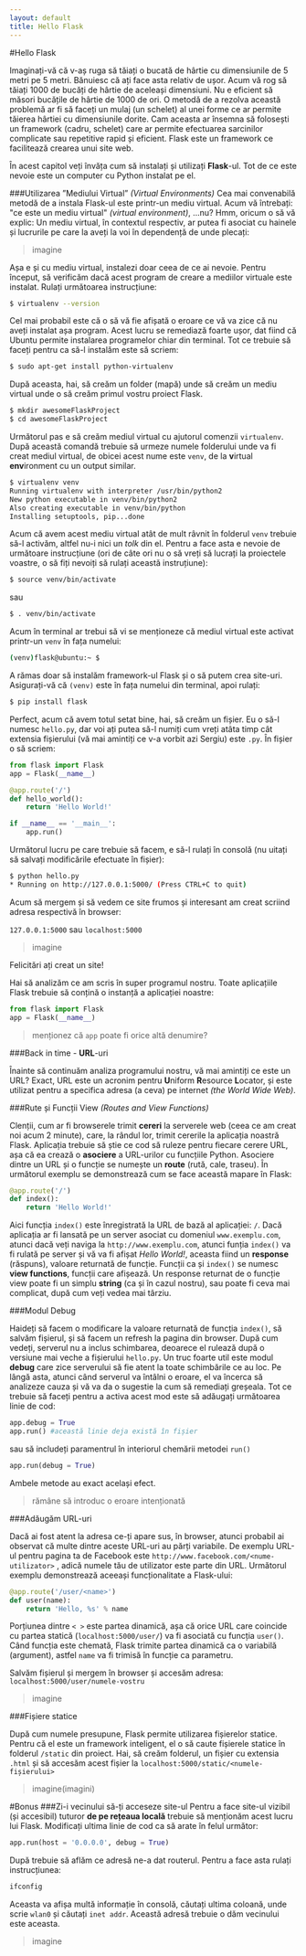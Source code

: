 ```yaml
---
layout: default
title: Hello Flask
---
```


#Hello Flask

Imaginați-vă că v-aș ruga să tăiați o bucată de hârtie cu dimensiunile de 5 metri pe 5 metri. Bănuiesc că ați face asta relativ de ușor. Acum vă rog să tăiați 1000 de bucăți de hârtie de aceleași dimensiuni. Nu e eficient să măsori bucățile de hârtie de 1000 de ori. O metodă de a rezolva această problemă ar fi să faceți un mulaj (un schelet) al unei forme ce ar permite tăierea hârtiei cu dimensiunile dorite. Cam aceasta ar însemna să folosești un framework (cadru, schelet) care ar permite efectuarea sarcinilor complicate sau repetitive rapid și eficient. Flask este un framework ce facilitează crearea unui site web.

În acest capitol veți învăța cum să instalați și utilizați **Flask**-ul. Tot de ce este nevoie este un computer cu Python instalat pe el.

###Utilizarea ”Mediului Virtual” *(Virtual Environments)*
Cea mai convenabilă metodă de a instala Flask-ul este printr-un mediu virtual. Acum vă întrebați: "ce este un mediu virtual" *(virtual environment)*, ...nu? Hmm, oricum o să vă explic:
Un mediu virtual, în contextul respectiv, ar putea fi asociat cu hainele și lucrurile pe care la aveți la voi în dependență de  unde plecați:

> imagine

Așa e și cu mediu virtual, instalezi doar ceea de ce ai nevoie.
Pentru început, să verificăm dacă acest program de creare a mediilor virtuale este instalat. Rulați următoarea instrucțiune:

```bash
$ virtualenv --version
```

Cel mai probabil este că o să vă fie afișată o eroare ce vă va zice că nu aveți instalat așa program. Acest lucru se remediază foarte ușor, dat fiind că Ubuntu permite instalarea programelor chiar din terminal. Tot ce trebuie să faceți pentru ca să-l instalăm este să scriem:

```bash
$ sudo apt-get install python-virtualenv
```

După aceasta, hai, să creăm un folder (mapă) unde să creăm un mediu virtual unde o să creăm primul vostru proiect Flask.

```bash
$ mkdir awesomeFlaskProject
$ cd awesomeFlaskProject
```
Următorul pas e să creăm mediul virtual cu ajutorul comenzii `virtualenv`. După această comandă trebuie să urmeze numele folderului unde va fi creat mediul virtual, de obicei acest nume este `venv`, de la **v**irtual **env**ironment cu un output similar.

```bash
$ virtualenv venv
Running virtualenv with interpreter /usr/bin/python2
New python executable in venv/bin/python2
Also creating executable in venv/bin/python
Installing setuptools, pip...done
```

Acum că avem acest mediu virtual atât de mult râvnit în folderul `venv` trebuie să-l activăm, altfel nu-i nici un *tolk* din el. Pentru a face asta e nevoie de următoare instrucțiune (ori de câte ori nu o să vreți să lucrați la proiectele voastre, o să fiți nevoiți să rulați această instruțiune):

```bash
$ source venv/bin/activate
```
sau

```bash
$ . venv/bin/activate
```

Acum în terminal ar trebui să vi se menționeze că mediul virtual este activat printr-un `venv` în fața numelui:

```bash
(venv)flask@ubuntu:~ $
```

A rămas doar să instalăm framework-ul Flask și o să putem crea site-uri. Asigurați-vă că `(venv)` este în fața numelui din terminal, apoi rulați:

```bash
$ pip install flask
```

Perfect, acum că avem totul setat bine, hai, să creăm un fișier. Eu o să-l numesc `hello.py`, dar voi ați putea să-l numiți cum vreți atâta timp cât extensia fișierului (vă mai amintiți ce v-a vorbit azi Sergiu) este `.py`.
În fișier o să scriem:

```python
from flask import Flask
app = Flask(__name__)

@app.route('/')
def hello_world():
	return 'Hello World!'

if __name__ == '__main__':
	app.run()
```

Următorul lucru pe care trebuie să facem, e să-l rulați în consolă (nu uitați să salvați modificările efectuate în fișier):

```bash
$ python hello.py
* Running on http://127.0.0.1:5000/ (Press CTRL+C to quit)
```

Acum să mergem și să vedem ce site frumos și interesant am creat scriind adresa respectivă în browser:

`127.0.0.1:5000` sau `localhost:5000`

> imagine

Felicitări ați creat un site!

Hai să analizăm ce am scris în super programul nostru. Toate aplicațiile Flask trebuie să conțină o instanță a aplicației noastre:

```python
from flask import Flask
app = Flask(__name__)
```

>menționez că `app` poate fi orice altă denumire?

###Back in time - **URL**-uri

Înainte să continuăm analiza programului nostru, vă mai amintiți ce este un URL?
Exact, URL este un acronim pentru **U**niform **R**esource **L**ocator, și este utilizat pentru a specifica adresa (a ceva) pe internet *(the World Wide Web)*.

###Rute și Funcții View *(Routes and View Functions)*

Clenții, cum ar fi browserele trimit **cereri** la serverele web (ceea ce am creat noi acum 2 minute), care, la rândul lor, trimit cererile la aplicația noastră Flask.  Aplicația trebuie să știe ce cod să ruleze pentru fiecare cerere URL, așa că ea crează o **asociere** a URL-urilor cu funcțiile Python. Asociere dintre un URL și o funcție se numește un **route** (rută, cale, traseu).
În următorul exemplu se demonstrează cum se face această mapare în Flask:

```python
@app.route('/')
def index():
	return 'Hello World!'
```

Aici funcția `index()` este înregistrată la URL de bază al aplicației: `/`. Dacă aplicația ar fi lansată pe un server asociat cu domeniul `www.exemplu.com`, atunci dacă veți naviga la `http://www.exemplu.com`, atunci funția `index()` va fi rulată pe server și vă va fi afișat *Hello World!*, aceasta fiind un **response** (răspuns),  valoare returnată de funcție.
Funcții ca și `index()` se numesc **view functions**, funcții care afișează. Un response returnat de o funcție view poate fi un simplu **string** (ca și în cazul nostru), sau poate fi ceva mai complicat, după cum veți vedea mai târziu.


###Modul Debug

Haideți să facem o modificare la valoare returnată de funcția `index()`, să salvăm fișierul, și să facem un refresh la pagina din browser. 
După cum vedeți, serverul nu a inclus schimbarea, deoarece el rulează după o versiune mai veche a fișierului `hello.py`.
Un truc foarte util este modul **debug** care zice serverului să fie atent la toate schimbările ce au loc. Pe lângă asta, atunci când serverul va întâlni o eroare, el va încerca să analizeze cauza și vă va da o sugestie la cum să remediați greșeala. Tot ce trebuie să faceți pentru a activa acest mod este să adăugați următoarea linie de cod:

```python
app.debug = True
app.run() #această linie deja există în fișier
```

sau să includeți paramentrul în interiorul chemării metodei `run()`

```python
app.run(debug = True)
```

Ambele metode au exact același efect.

>rămâne să introduc o eroare intenționată

###Adăugăm URL-uri

Dacă ai fost atent la adresa ce-ți apare sus, în browser, atunci probabil ai observat că multe dintre aceste URL-uri au părți variabile. De exemplu URL-ul pentru pagina ta de Facebook este `http://www.facebook.com/<nume-utilizator>` , adică numele tău de utilizator este parte din URL. Următorul exemplu demonstrează aceeași funcționalitate a Flask-ului:

```python
@app.route('/user/<name>')
def user(name):
	return 'Hello, %s' % name
```

Porțiunea dintre `< >` este partea dinamică, așa că orice URL care coincide cu partea statică (`localhost:5000/user/`) va fi asociată cu funcția `user()`. Când funcția este chemată, Flask trimite partea dinamică ca o variabilă (argument), astfel `name` va fi trimisă în funcție ca parametru.

Salvăm fișierul și mergem în browser și accesăm adresa: 
`localhost:5000/user/numele-vostru`

>imagine

###Fișiere statice

După cum numele presupune, Flask permite utilizarea fișierelor statice. Pentru că el este un framework inteligent, el o să caute fișierele statice în folderul `/static` din proiect. Hai, să creăm folderul, un fișier cu extensia `.html` și să accesăm acest fișier la `localhost:5000/static/<numele-fișierului>`

>imagine(imagini)

#Bonus
###Zi-i vecinului să-ți acceseze site-ul
Pentru a face site-ul vizibil (și accesibil) tuturor **de pe rețeaua locală** 
trebuie să menționăm acest lucru lui Flask. Modificați ultima linie de cod ca să arate în felul următor:

```python
app.run(host = '0.0.0.0', debug = True)
```

După trebuie să aflăm ce adresă ne-a dat routerul. Pentru a face asta rulați instrucțiunea:

```bash
ifconfig
```

Aceasta va afișa multă informație în consolă, căutați ultima coloană, unde scrie  `wlan0` și căutați `inet addr`. Această adresă trebuie o dăm vecinului este aceasta.

>imagine
